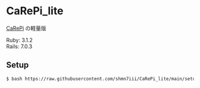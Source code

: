 # CaRePi_lite

[CaRePi](https://github.com/shmn7iii/CaRePi) の軽量版

Ruby: 3.1.2  
Rails: 7.0.3

## Setup

```bash
$ bash https://raw.githubusercontent.com/shmn7iii/CaRePi_lite/main/setup_for_raspi.sh
```
